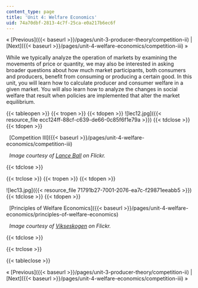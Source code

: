 ```yaml
---
content_type: page
title: 'Unit 4: Welfare Economics'
uid: 74a70dbf-2813-4c7f-25ca-e0a217b6ec6f
---
```


« [Previous]({{< baseurl >}}/pages/unit-3-producer-theory/competition-ii) | [Next]({{< baseurl >}}/pages/unit-4-welfare-economics/competition-iii) »

While we typically analyze the operation of markets by examining the movements of price or quantity, we may also be interested in asking broader questions about how much market participants, both consumers and producers, benefit from consuming or producing a certain good. In this unit, you will learn how to calculate producer and consumer welfare in a given market. You will also learn how to analyze the changes in social welfare that result when policies are implemented that alter the market equilibrium.

{{< tableopen >}}
{{< tropen >}}
{{< tdopen >}}
![lec12.jpg]({{< resource_file ecc124ff-88cf-c639-de66-0c85f6f1e79a >}})
{{< tdclose >}}
{{< tdopen >}}


  [Competition III]({{< baseurl >}}/pages/unit-4-welfare-economics/competition-iii)

  _Image courtesy of [Lance Ball](http://www.flickr.com/photos/skimcoat/2931005015/in/photostream/) on Flickr._


{{< tdclose >}}

{{< trclose >}}
{{< tropen >}}
{{< tdopen >}}
  
![lec13.jpg]({{< resource_file 71791b27-7001-2076-ea7c-f29871eeabb5 >}})
{{< tdclose >}}
{{< tdopen >}}


  [Principles of Welfare Economics]({{< baseurl >}}/pages/unit-4-welfare-economics/principles-of-welfare-economics)

  _Image courtesy of [Vikseskogen](http://www.flickr.com/photos/vilseskogen/5846470744/) on Flickr._


{{< tdclose >}}

{{< trclose >}}

{{< tableclose >}}

« [Previous]({{< baseurl >}}/pages/unit-3-producer-theory/competition-ii) | [Next]({{< baseurl >}}/pages/unit-4-welfare-economics/competition-iii) »